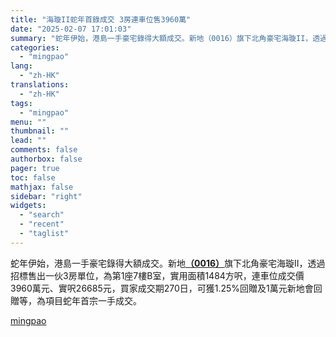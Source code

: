 ```yaml
---
title: "海璇II蛇年首錄成交 3房連車位售3960萬"
date: "2025-02-07 17:01:03"
summary: "蛇年伊始，港島一手豪宅錄得大額成交。新地（0016）旗下北角豪宅海璇II，透過招標售出一伙3房單位..."
categories:
  - "mingpao"
lang:
  - "zh-HK"
translations:
  - "zh-HK"
tags:
  - "mingpao"
menu: ""
thumbnail: ""
lead: ""
comments: false
authorbox: false
pager: true
toc: false
mathjax: false
sidebar: "right"
widgets:
  - "search"
  - "recent"
  - "taglist"
---
```


蛇年伊始，港島一手豪宅錄得大額成交。新地[**（0016）**](stock1.php?code=0016)旗下北角豪宅海璇II，透過招標售出一伙3房單位，為第1座7樓B室，實用面積1484方呎，連車位成交價3960萬元、實呎26685元，買家成交期270日，可獲1.25%回贈及1萬元新地會回贈等，為項目蛇年首宗一手成交。

[mingpao](https://finance.mingpao.com/fin/instantp/20250207/1738918592853/%e6%b5%b7%e7%92%87ii%e8%9b%87%e5%b9%b4%e9%a6%96%e9%8c%84%e6%88%90%e4%ba%a4-3%e6%88%bf%e9%80%a3%e8%bb%8a%e4%bd%8d%e5%94%ae3960%e8%90%ac)
